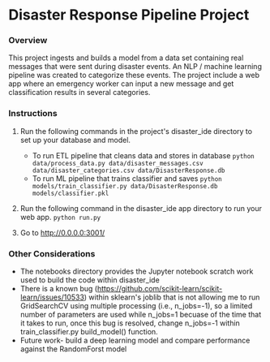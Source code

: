 # Disaster Response Pipeline Project

### Overview

This project ingests and builds a model from a data set containing real messages that were sent during disaster events. An NLP / machine learning pipeline was created to categorize these events. The project include a web app where an emergency worker can input a new message and get classification results in several categories.

### Instructions
1. Run the following commands in the project's disaster_ide directory to set up your database and model.

    - To run ETL pipeline that cleans data and stores in database
        `python data/process_data.py data/disaster_messages.csv data/disaster_categories.csv data/DisasterResponse.db`
    - To run ML pipeline that trains classifier and saves
        `python models/train_classifier.py data/DisasterResponse.db models/classifier.pkl`

2. Run the following command in the disaster_ide app directory to run your web app.
    `python run.py`

3. Go to http://0.0.0.0:3001/

### Other Considerations

* The notebooks directory provides the Jupyter notebook scratch work used to build the code within disaster_ide
* There is a known bug (https://github.com/scikit-learn/scikit-learn/issues/10533) within sklearn's joblib that is not allowing me to run GridSearchCV using multiple processing (i.e., n_jobs=-1), so a limited number of parameters are used while n_jobs=1 becuase of the time that it takes to run, once this bug is resolved, change n_jobs=-1 within train_classifier.py build_model() function.
* Future work- build a deep learning model and compare performance against the RandomForst model